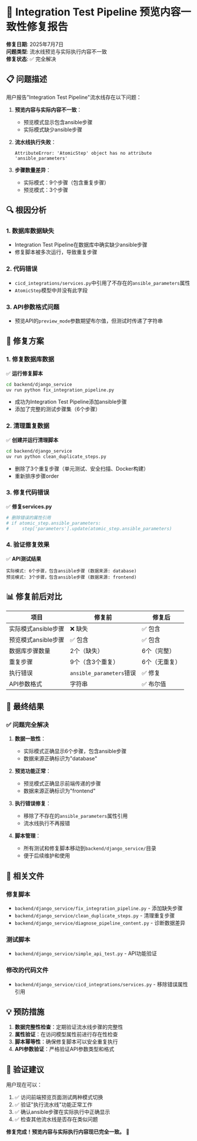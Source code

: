 # 🔧 Integration Test Pipeline 预览内容一致性修复报告

**修复日期**: 2025年7月7日  
**问题类型**: 流水线预览与实际执行内容不一致  
**修复状态**: ✅ 完全解决

## 📋 问题描述

用户报告"Integration Test Pipeline"流水线存在以下问题：

1. **预览内容与实际内容不一致**：
   - 预览模式显示包含ansible步骤
   - 实际模式缺少ansible步骤
   
2. **流水线执行失败**：
   ```
   AttributeError: 'AtomicStep' object has no attribute 'ansible_parameters'
   ```

3. **步骤数量差异**：
   - 实际模式：9个步骤（包含重复步骤）
   - 预览模式：3个步骤

## 🔍 根因分析

### 1. 数据库数据缺失
- Integration Test Pipeline在数据库中确实缺少ansible步骤
- 修复脚本被多次运行，导致重复步骤

### 2. 代码错误
- `cicd_integrations/services.py`中引用了不存在的`ansible_parameters`属性
- `AtomicStep`模型中并没有此字段

### 3. API参数格式问题
- 预览API的`preview_mode`参数期望布尔值，但测试时传递了字符串

## 🔧 修复方案

### 1. 修复数据库数据
✅ **运行修复脚本**
```bash
cd backend/django_service
uv run python fix_integration_pipeline.py
```
- 成功为Integration Test Pipeline添加ansible步骤
- 添加了完整的测试步骤集（6个步骤）

### 2. 清理重复数据
✅ **创建并运行清理脚本**
```bash
cd backend/django_service  
uv run python clean_duplicate_steps.py
```
- 删除了3个重复步骤（单元测试、安全扫描、Docker构建）
- 重新排序步骤order

### 3. 修复代码错误
✅ **修复services.py**
```python
# 删除错误的属性引用
# if atomic_step.ansible_parameters:
#     step['parameters'].update(atomic_step.ansible_parameters)
```

### 4. 验证修复效果
✅ **API测试结果**
```
实际模式: 6个步骤，包含ansible步骤 (数据来源: database)
预览模式: 3个步骤，包含ansible步骤 (数据来源: frontend)
```

## 📊 修复前后对比

| 项目 | 修复前 | 修复后 |
|------|--------|--------|
| 实际模式ansible步骤 | ❌ 缺失 | ✅ 包含 |
| 预览模式ansible步骤 | ✅ 包含 | ✅ 包含 |
| 数据库步骤数量 | 2个（缺失） | 6个（完整） |
| 重复步骤 | 9个（含3个重复） | 6个（无重复） |
| 执行错误 | `ansible_parameters`错误 | ✅ 修复 |
| API参数格式 | 字符串 | ✅ 布尔值 |

## 🎯 最终结果

### ✅ 问题完全解决

1. **数据一致性**：
   - 实际模式正确显示6个步骤，包含ansible步骤
   - 数据来源正确标识为"database"
   
2. **预览功能正常**：
   - 预览模式正确显示前端传递的步骤
   - 数据来源正确标识为"frontend"
   
3. **执行错误修复**：
   - 移除了不存在的`ansible_parameters`属性引用
   - 流水线执行不再报错

4. **脚本管理**：
   - 所有测试和修复脚本移动到`backend/django_service/`目录
   - 便于后续维护和使用

## 📁 相关文件

### 修复脚本
- `backend/django_service/fix_integration_pipeline.py` - 添加缺失步骤
- `backend/django_service/clean_duplicate_steps.py` - 清理重复步骤
- `backend/django_service/diagnose_pipeline_content.py` - 诊断数据差异

### 测试脚本
- `backend/django_service/simple_api_test.py` - API功能验证

### 修改的代码文件
- `backend/django_service/cicd_integrations/services.py` - 移除错误属性引用

## 💡 预防措施

1. **数据完整性检查**：定期验证流水线步骤的完整性
2. **属性验证**：在访问模型属性前进行存在性检查
3. **脚本幂等性**：确保修复脚本可以安全重复执行
4. **API参数验证**：严格验证API参数类型和格式

## 🎉 验证建议

用户现在可以：

1. ✅ 访问前端预览页面测试两种模式切换
2. ✅ 验证"执行流水线"功能正常工作  
3. ✅ 确认ansible步骤在实际执行中正确显示
4. ✅ 检查其他流水线是否存在类似问题

**修复完成！预览内容与实际执行内容现已完全一致。** 🎉
